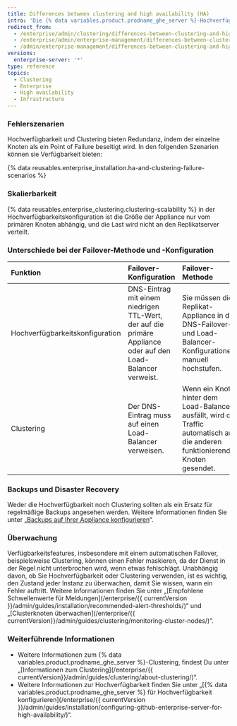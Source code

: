```yaml
---
title: Differences between clustering and high availability (HA)
intro: 'Die {% data variables.product.prodname_ghe_server %}-Hochverfügbarkeitskonfiguration ist eine Konfiguration mit einer primären/sekundären Failover-Instanz, die Redundanz bereitstellt. Demgegenüber bietet Clustering Redundanz und Skalierbarkeit, indem die Last für Lese- und Schreibvorgänge auf mehrere Knoten verteilt wird.'
redirect_from:
  - /enterprise/admin/clustering/differences-between-clustering-and-high-availability-ha
  - /enterprise/admin/enterprise-management/differences-between-clustering-and-high-availability-ha
  - /admin/enterprise-management/differences-between-clustering-and-high-availability-ha
versions:
  enterprise-server: '*'
type: reference
topics:
  - Clustering
  - Enterprise
  - High availability
  - Infrastructure
---
```


### Fehlerszenarien

Hochverfügbarkeit und Clustering bieten Redundanz, indem der einzelne Knoten als ein Point of Failure beseitigt wird. In den folgenden Szenarien können sie Verfügbarkeit bieten:

{% data reusables.enterprise_installation.ha-and-clustering-failure-scenarios %}

### Skalierbarkeit

{% data reusables.enterprise_clustering.clustering-scalability %} in der Hochverfügbarkeitskonfiguration ist die Größe der Appliance nur vom primären Knoten abhängig, und die Last wird nicht an den Replikatserver verteilt.

### Unterschiede bei der Failover-Methode und -Konfiguration

| Funktion                        | Failover-Konfiguration                                                                                       | Failover-Methode                                                                                                                 |
|:------------------------------- |:------------------------------------------------------------------------------------------------------------ |:-------------------------------------------------------------------------------------------------------------------------------- |
| Hochverfügbarkeitskonfiguration | DNS-Eintrag mit einem niedrigen TTL-Wert, der auf die primäre Appliance oder auf den Load-Balancer verweist. | Sie müssen die Replikat-Appliance in den DNS-Failover- und Load-Balancer-Konfigurationen manuell hochstufen.                     |
| Clustering                      | Der DNS-Eintrag muss auf einen Load-Balancer verweisen.                                                      | Wenn ein Knoten hinter dem Load-Balancer ausfällt, wird der Traffic automatisch an die anderen funktionierenden Knoten gesendet. |

### Backups und Disaster Recovery

Weder die Hochverfügbarkeit noch Clustering sollten als ein Ersatz für regelmäßige Backups angesehen werden. Weitere Informationen finden Sie unter „[Backups auf Ihrer Appliance konfigurieren](/enterprise/admin/guides/installation/configuring-backups-on-your-appliance)“.

### Überwachung

Verfügbarkeitsfeatures, insbesondere mit einem automatischen Failover, beispielsweise Clustering, können einen Fehler maskieren, da der Dienst in der Regel nicht unterbrochen wird, wenn etwas fehlschlägt. Unabhängig davon, ob Sie Hochverfügbarkeit oder Clustering verwenden, ist es wichtig, den Zustand jeder Instanz zu überwachen, damit Sie wissen, wann ein Fehler auftritt. Weitere Informationen finden Sie unter „[Empfohlene Schwellenwerte für Meldungen](/enterprise/{{ currentVersion }}/admin/guides/installation/recommended-alert-thresholds/)“ und „[Clusterknoten überwachen](/enterprise/{{ currentVersion}}/admin/guides/clustering/monitoring-cluster-nodes/)“.

### Weiterführende Informationen
- Weitere Informationen zum {% data variables.product.prodname_ghe_server %}-Clustering, findest Du unter „[Informationen zum Clustering](/enterprise/{{ currentVersion}}/admin/guides/clustering/about-clustering/)“.
- Weitere Informationen zur Hochverfügbarkeit finden Sie unter „[{% data variables.product.prodname_ghe_server %} für Hochverfügbarkeit konfigurieren](/enterprise/{{ currentVersion }}/admin/guides/installation/configuring-github-enterprise-server-for-high-availability/)“.
